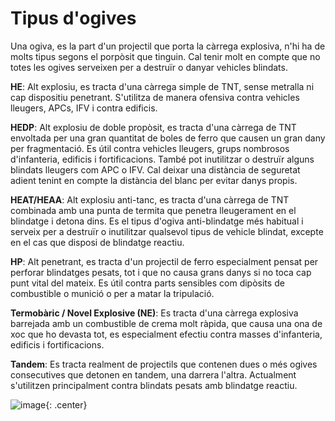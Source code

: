 # Tipus d'ogives

Una ogiva, es la part d'un projectil que porta la càrrega explosiva, n'hi ha de molts tipus segons el porpòsit que tinguin. Cal tenir molt en compte que no totes les ogives serveixen per a destruïr o danyar vehicles blindats.

**HE**: Alt explosiu, es tracta d'una càrrega simple de TNT, sense metralla ni cap dispositiu penetrant. S'utilitza de manera ofensiva contra vehicles lleugers, APCs, IFV i contra edificis.

**HEDP**: Alt explosiu de doble propòsit, es tracta d'una càrrega de TNT envoltada per una gran quantitat de boles de ferro que causen un gran dany per fragmentació. Es útil contra vehicles lleugers, grups nombrosos d'infanteria, edificis i fortificacions. També pot inutilitzar o destruïr alguns blindats lleugers com APC o IFV. Cal deixar una distància de seguretat adient tenint en compte la distància del blanc per evitar danys propis.

**HEAT/HEAA**: Alt explosiu anti-tanc, es tracta d'una càrrega de TNT combinada amb una punta de termita que penetra lleugerament en el blindatge i detona dins. Es el tipus d'ogiva anti-blindatge més habitual i serveix per a destruïr o inutilitzar qualsevol tipus de vehicle blindat, excepte en el cas que disposi de blindatge reactiu.

**HP**: Alt penetrant, es tracta d'un projectil de ferro especialment pensat per perforar blindatges pesats, tot i que no causa grans danys si no toca cap punt vital del mateix. Es útil contra parts sensibles com dipòsits de combustible o munició o per a matar la tripulació.

**Termobàric / Novel Explosive (NE)**: Es tracta d'una càrrega explosiva barrejada amb un combustible de crema molt ràpida, que causa una ona de xoc que ho devasta tot, es especialment efectiu contra masses d'infanteria, edificis i fortificacions.

**Tandem**: Es tracta realment de projectils que contenen dues o més ogives consecutives que detonen en tandem, una darrera l'altra. Actualment s'utilitzen principalment contra blindats pesats amb blindatge reactiu.

![image](../_imatges/ogivesrpg.jpg){: .center}
